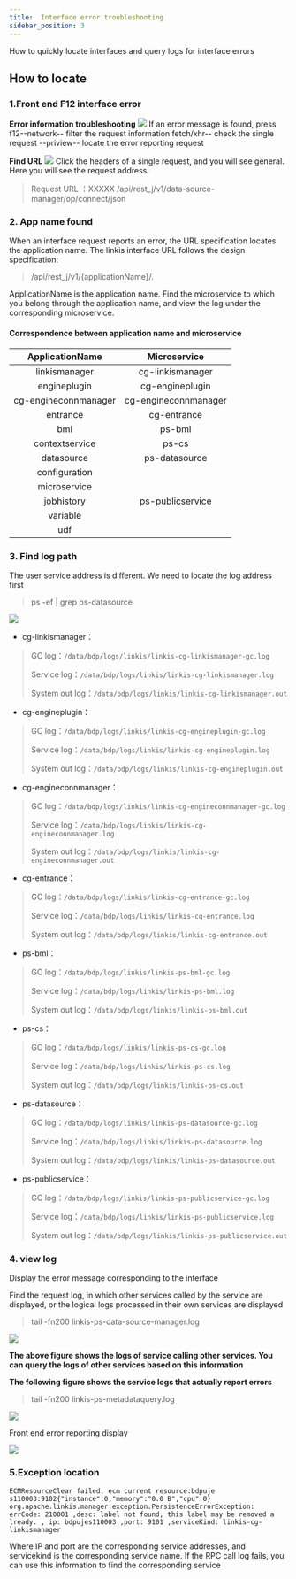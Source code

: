 ```yaml
---
title:  Interface error troubleshooting
sidebar_position: 3
---
```


How to quickly locate interfaces and query logs for interface errors

## How to locate

### 1.Front end F12 interface error

**Error information troubleshooting**
![](/Images/tuning-and-troubleshooting/error-guide/errorMsg.png)
If an error message is found, press f12--network-- filter the request information fetch/xhr-- check the single request --priview-- locate the error reporting request

**Find URL**
![](/Images/tuning-and-troubleshooting/error-guide/findUrl.png)
Click the headers of a single request, and you will see general. Here you will see the request address:
>Request URL ：XXXXX /api/rest_j/v1/data-source-manager/op/connect/json

### 2. App name found

When an interface request reports an error, the URL specification locates the application name.
The linkis interface URL follows the design specification:
>/api/rest_j/v1/{applicationName}/.

ApplicationName is the application name. Find the microservice to which you belong through the application name, and view the log under the corresponding microservice.

#### Correspondence between application name and microservice

|ApplicationName|Microservice|
|:----:|:----:|
|linkismanager|cg-linkismanager|
|engineplugin|cg-engineplugin|
|cg-engineconnmanager|cg-engineconnmanager|
|entrance|cg-entrance|
|bml|ps-bml|
|contextservice|ps-cs|
|datasource|ps-datasource|
|configuration||
|microservice||
|jobhistory|ps-publicservice|
|variable||
|udf||

### 3. Find log path

The user service address is different. We need to locate the log address first
> ps -ef | grep  ps-datasource

![](/Images/tuning-and-troubleshooting/error-guide/logs.png)

- cg-linkismanager：

>GC log：`/data/bdp/logs/linkis/linkis-cg-linkismanager-gc.log`
>
>Service log：`/data/bdp/logs/linkis/linkis-cg-linkismanager.log`
>
>System out log：`/data/bdp/logs/linkis/linkis-cg-linkismanager.out`

- cg-engineplugin：

>GC log：`/data/bdp/logs/linkis/linkis-cg-engineplugin-gc.log`
>
>Service log：`/data/bdp/logs/linkis/linkis-cg-engineplugin.log`
>
>System out log：`/data/bdp/logs/linkis/linkis-cg-engineplugin.out`

- cg-engineconnmanager：

>GC log：`/data/bdp/logs/linkis/linkis-cg-engineconnmanager-gc.log`
>
>Service log：`/data/bdp/logs/linkis/linkis-cg-engineconnmanager.log`
>
>System out log：`/data/bdp/logs/linkis/linkis-cg-engineconnmanager.out`

- cg-entrance：

>GC log：`/data/bdp/logs/linkis/linkis-cg-entrance-gc.log`
>
>Service log：`/data/bdp/logs/linkis/linkis-cg-entrance.log`
>
>System out log：`/data/bdp/logs/linkis/linkis-cg-entrance.out`

- ps-bml：

>GC log：`/data/bdp/logs/linkis/linkis-ps-bml-gc.log`
>
>Service log：`/data/bdp/logs/linkis/linkis-ps-bml.log`
>
>System out log：`/data/bdp/logs/linkis/linkis-ps-bml.out`

- ps-cs：

>GC log：`/data/bdp/logs/linkis/linkis-ps-cs-gc.log`
>
>Service log：`/data/bdp/logs/linkis/linkis-ps-cs.log`
>
>System out log：`/data/bdp/logs/linkis/linkis-ps-cs.out`

- ps-datasource：

>GC log：`/data/bdp/logs/linkis/linkis-ps-datasource-gc.log`
>
>Service log：`/data/bdp/logs/linkis/linkis-ps-datasource.log`
>
>System out log：`/data/bdp/logs/linkis/linkis-ps-datasource.out`

- ps-publicservice：

>GC log：`/data/bdp/logs/linkis/linkis-ps-publicservice-gc.log`
>
>Service log：`/data/bdp/logs/linkis/linkis-ps-publicservice.log`
>
>System out log：`/data/bdp/logs/linkis/linkis-ps-publicservice.out`

### 4. view log

Display the error message corresponding to the interface

Find the request log, in which other services called by the service are displayed, or the logical logs processed in their own services are displayed
>tail -fn200 linkis-ps-data-source-manager.log

![](/Images/tuning-and-troubleshooting/error-guide/datasourcemanager.png)

**The above figure shows the logs of service calling other services. You can query the logs of other services based on this information**

**The following figure shows the service logs that actually report errors**

>tail -fn200 linkis-ps-metadataquery.log

![](/Images/tuning-and-troubleshooting/error-guide/errorMsgFromMeta.png)

Front end error reporting display

![](/Images/tuning-and-troubleshooting/error-guide/errorMsg.png)

### 5.Exception location

`ECMResourceClear failed, ecm current resource:bdpuje
s110003:9102{"instance":0,"memory":"0.0 B","cpu":0} org.apache.linkis.manager.exception.PersistenceErrorException: errCode: 210001 ,desc: label not found, this label may be removed a
lready. , ip: bdpujes110003 ,port: 9101 ,serviceKind: linkis-cg-linkismanager`

Where IP and port are the corresponding service addresses, and servicekind is the corresponding service name. If the RPC call log fails, you can use this information to find the corresponding service

